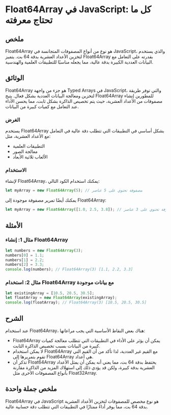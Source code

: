 <!--
Meta Description: # Float64Array في JavaScript: كل ما تحتاج معرفته ## ملخص Float64Array هو نوع من أنواع المصفوفات المتجانسة في JavaScript، والذي يستخدم لتخزين الأعداد ا...
Meta Keywords: float64array, javascript, الأعداد, العشرية, بدقة
-->

# Float64Array في JavaScript: كل ما تحتاج معرفته

## ملخص
Float64Array هو نوع من أنواع المصفوفات المتجانسة في JavaScript، والذي يستخدم لتخزين الأعداد العشرية بدقة 64 بت. يتميز Float64Array بقدرته على التعامل مع البيانات العددية الكبيرة بدقة عالية، مما يجعله مناسبًا للتطبيقات العلمية والهندسية.

## الوثائق
Float64Array هو جزء من واجهة Typed Arrays في JavaScript، والتي توفر طريقة لتخزين ومعالجة البيانات العددية بشكل فعال. يتيح Float64Array للمطورين إنشاء مصفوفات من الأعداد العشرية، حيث يتم تخصيص الذاكرة بشكل ثابت، مما يحسن الأداء عند التعامل مع كميات كبيرة من البيانات.

### الغرض
يستخدم Float64Array بشكل أساسي في التطبيقات التي تتطلب دقة عالية في التعامل مع الأعداد العشرية، مثل:
- التطبيقات العلمية
- معالجة الصور
- الألعاب ثلاثية الأبعاد

### الاستخدام
لإنشاء Float64Array، يمكنك استخدام الكود التالي:
```javascript
let myArray = new Float64Array(5); // مصفوفة تحتوي على 5 عناصر
```
يمكنك أيضًا تمرير مصفوفة موجودة إلى Float64Array:
```javascript
let myArray = new Float64Array([1.0, 2.5, 3.8]); // مصفوفة تحتوي على 3 عناصر
```

## الأمثلة
### مثال 1: إنشاء Float64Array
```javascript
let numbers = new Float64Array(3);
numbers[0] = 1.1;
numbers[1] = 2.2;
numbers[2] = 3.3;
console.log(numbers); // Float64Array(3) [1.1, 2.2, 3.3]
```

### مثال 2: استخدام Float64Array مع بيانات موجودة
```javascript
let existingArray = [10.5, 20.5, 30.5];
let floatArray = new Float64Array(existingArray);
console.log(floatArray); // Float64Array(3) [10.5, 20.5, 30.5]
```

## الشرح
عند استخدام Float64Array، هناك بعض النقاط الأساسية التي يجب مراعاتها:
- Float64Array يمكن أن يؤثر على الأداء في التطبيقات التي تتطلب معالجة كميات كبيرة من البيانات بسبب تخصيص الذاكرة الثابت.
- لا يمكن استخدام Float64Array مع القيم غير العددية، لذا تأكد من أن القيم التي تقوم بتمريرها إلى Float64Array هي أعداد.
- تذكر أن Float64Array يحتفظ بدقة 64 بت، مما يعني أنه يمكن أن يمثل الأعداد العشرية بدقة كبيرة، ولكن قد يؤدي ذلك إلى استهلاك المزيد من الذاكرة مقارنة بأنواع المصفوفات الأخرى مثل Float32Array.

## ملخص جملة واحدة
Float64Array في JavaScript هو نوع مخصص للمصفوفات لتخزين الأعداد العشرية بدقة 64 بت، مما يوفر أداءً ممتازًا في التطبيقات التي تتطلب دقة حسابية عالية.